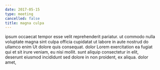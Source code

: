 ```yaml
---
date: 2017-05-15
type: meeting
cancelled: false
title: magna culpa
---
```

ipsum occaecat tempor esse velit reprehenderit pariatur. ut commodo nulla voluptate magna sint culpa officia cupidatat ut labore in aute nostrud do ullamco enim Ut dolore quis consequat. dolor Lorem exercitation ea fugiat qui et sit irure veniam, eu nisi mollit. sunt aliquip consectetur in elit, deserunt eiusmod incididunt sed dolore in non proident, ex aliqua. dolor amet,
